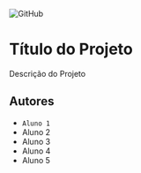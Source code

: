![GitHub](https://img.shields.io/github/license/GustavoBazan/2emib-ac1)
# Título do Projeto
Descrição do Projeto
## Autores
- `Aluno 1`
- Aluno 2
- Aluno 3
- Aluno 4
- Aluno 5
